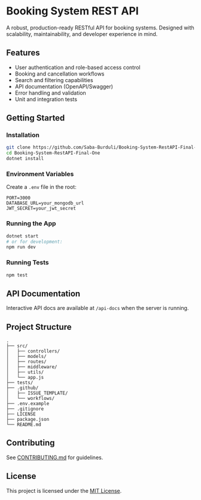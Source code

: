 # Booking System REST API

A robust, production-ready RESTful API for booking systems. Designed with scalability, maintainability, and developer experience in mind.

## Features

- User authentication and role-based access control
- Booking and cancellation workflows
- Search and filtering capabilities
- API documentation (OpenAPI/Swagger)
- Error handling and validation
- Unit and integration tests

## Getting Started



### Installation

```bash
git clone https://github.com/Saba-Burduli/Booking-System-RestAPI-Final-One.git
cd Booking-System-RestAPI-Final-One
dotnet install
```

### Environment Variables

Create a `.env` file in the root:

```
PORT=3000
DATABASE_URL=your_mongodb_url
JWT_SECRET=your_jwt_secret
```

### Running the App

```bash
dotnet start
# or for development:
npm run dev
```

### Running Tests

```bash
npm test
```

## API Documentation

Interactive API docs are available at `/api-docs` when the server is running.

## Project Structure

```
.
├── src/
│   ├── controllers/
│   ├── models/
│   ├── routes/
│   ├── middleware/
│   ├── utils/
│   └── app.js
├── tests/
├── .github/
│   ├── ISSUE_TEMPLATE/
│   └── workflows/
├── .env.example
├── .gitignore
├── LICENSE
├── package.json
└── README.md
```

## Contributing

See [CONTRIBUTING.md](CONTRIBUTING.md) for guidelines.

## License

This project is licensed under the [MIT License](LICENSE).
